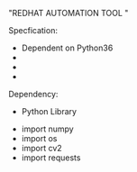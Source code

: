 "REDHAT AUTOMATION TOOL "



Specfication:

* Dependent on Python36
*
*
*

Dependency:

* Python Library
 - import numpy
 - import os
 - import cv2
 - import requests
  